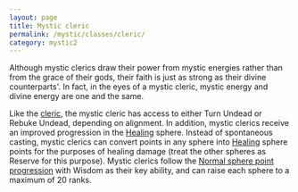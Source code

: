 ```yaml
---
layout: page
title: Mystic cleric
permalink: /mystic/classes/cleric/
category: mystic2
---
```

Although mystic clerics draw their power from mystic energies rather
than from the grace of their gods, their faith is just as strong as
their divine counterparts'. In fact, in the eyes of a mystic cleric,
mystic energy and divine energy are one and the same.

Like the [cleric](http://d20srd.org/srd/classes/cleric.htm), the mystic
cleric has access to either Turn Undead or Rebuke Undead, depending on
alignment. In addition, mystic clerics receive an improved progression
in the [Healing](/mystic/spheres/healing) sphere. Instead of spontaneous
casting, mystic clerics can convert points in any sphere into
[Healing](/mystic/spheres/healing) sphere points for the purposes of
healing damage (treat the other spheres as Reserve for this purpose).
Mystic clerics follow the [Normal sphere point
progression](/mystic/points/types) with Wisdom as their key ability, and
can raise each sphere to a maximum of 20 ranks.
